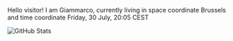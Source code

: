 Hello visitor! I am Giammarco, currently living in space coordinate Brussels and time coordinate Friday, 30 July, 20:05 CEST

![GitHub Stats](https://github-readme-stats.vercel.app/api?username=grcasanova)
